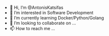 - 👋 Hi, I’m @AntonisKatsifas
- 👀 I’m interested in Software Development
- 🌱 I’m currently learning Docker/Python/Golang
- 💞️ I’m looking to collaborate on ...
- 📫 How to reach me ...

<!---
AntonisKatsifas/AntonisKatsifas is a ✨ special ✨ repository because its `README.md` (this file) appears on your GitHub profile.
You can click the Preview link to take a look at your changes.
--->
